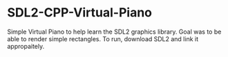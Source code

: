 # SDL2-CPP-Virtual-Piano

Simple Virtual Piano to help learn the SDL2 graphics library. Goal was to be able to render simple rectangles. To run, download SDL2 and
link it appropaitely.
